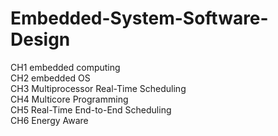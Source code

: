 # Embedded-System-Software-Design

CH1 embedded computing<br>
CH2 embedded OS<br>
CH3 Multiprocessor Real-Time Scheduling<br>
CH4 Multicore Programming<br>
CH5 Real-Time End-to-End Scheduling<br>
CH6 Energy Aware<br>
